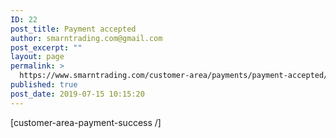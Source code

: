 ```yaml
---
ID: 22
post_title: Payment accepted
author: smarntrading.com@gmail.com
post_excerpt: ""
layout: page
permalink: >
  https://www.smarntrading.com/customer-area/payments/payment-accepted/
published: true
post_date: 2019-07-15 10:15:20
---
```

[customer-area-payment-success /]